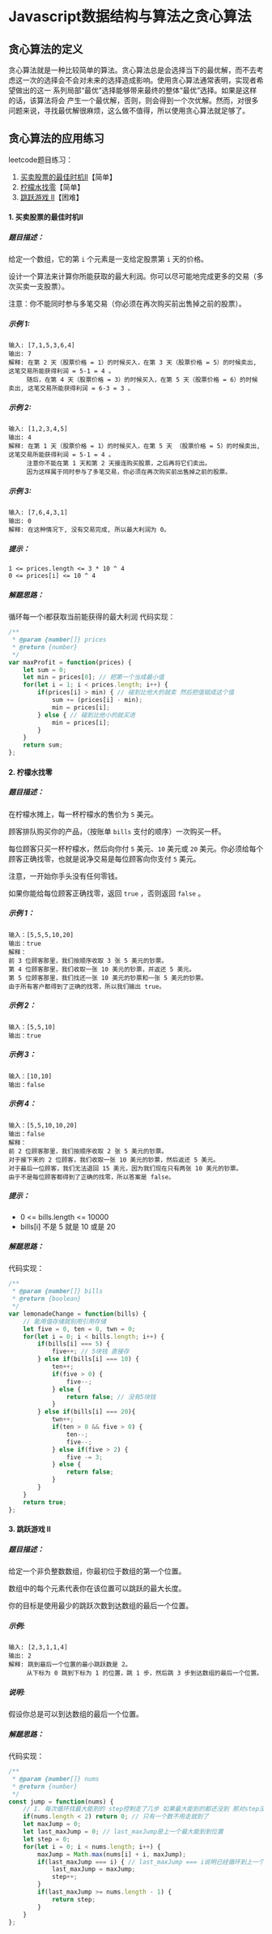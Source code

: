 # Javascript数据结构与算法之贪心算法

## 贪心算法的定义
贪心算法就是一种比较简单的算法。贪心算法总是会选择当下的最优解，而不去考虑这一次的选择会不会对未来的选择造成影响。使用贪心算法通常表明，实现者希望做出的这一 系列局部“最优”选择能够带来最终的整体“最优”选择。如果是这样的话，该算法将会 产生一个最优解，否则，则会得到一个次优解。然而，对很多问题来说，寻找最优解很麻烦，这么做不值得，所以使用贪心算法就足够了。

## 贪心算法的应用练习
leetcode题目练习：

1. [买卖股票的最佳时机II](https://leetcode-cn.com/problems/best-time-to-buy-and-sell-stock-ii/)【简单】
2. [柠檬水找零](https://leetcode-cn.com/problems/lemonade-change/)【简单】
3. [跳跃游戏 II](https://leetcode-cn.com/problems/jump-game-ii/)【困难】

#### 1. 买卖股票的最佳时机II
##### 题目描述：
给定一个数组，它的第 `i` 个元素是一支给定股票第 `i` 天的价格。

设计一个算法来计算你所能获取的最大利润。你可以尽可能地完成更多的交易（多次买卖一支股票）。

注意：你不能同时参与多笔交易（你必须在再次购买前出售掉之前的股票）。

##### 示例 1:
````
输入: [7,1,5,3,6,4]
输出: 7
解释: 在第 2 天（股票价格 = 1）的时候买入，在第 3 天（股票价格 = 5）的时候卖出, 这笔交易所能获得利润 = 5-1 = 4 。
     随后，在第 4 天（股票价格 = 3）的时候买入，在第 5 天（股票价格 = 6）的时候卖出, 这笔交易所能获得利润 = 6-3 = 3 。
````
##### 示例 2:
````
输入: [1,2,3,4,5]
输出: 4
解释: 在第 1 天（股票价格 = 1）的时候买入，在第 5 天 （股票价格 = 5）的时候卖出, 这笔交易所能获得利润 = 5-1 = 4 。
     注意你不能在第 1 天和第 2 天接连购买股票，之后再将它们卖出。
     因为这样属于同时参与了多笔交易，你必须在再次购买前出售掉之前的股票。
````
##### 示例 3:
````
输入: [7,6,4,3,1]
输出: 0
解释: 在这种情况下, 没有交易完成, 所以最大利润为 0。
````

##### 提示：
````
1 <= prices.length <= 3 * 10 ^ 4
0 <= prices[i] <= 10 ^ 4
````

##### 解题思路：
循环每一个i都获取当前能获得的最大利润
代码实现：

````js
/**
 * @param {number[]} prices
 * @return {number}
 */
var maxProfit = function(prices) {
    let sum = 0;
    let min = prices[0]; // 把第一个当成最小值
    for(let i = 1; i < prices.length; i++) {
        if(prices[i] > min) { // 碰到比他大的就卖 然后把值赋成这个值
            sum += (prices[i] - min);
            min = prices[i];
        } else { // 碰到比他小的就买进
            min = prices[i];
        }
    }
    return sum;
};
````

#### 2. 柠檬水找零
##### 题目描述：
在柠檬水摊上，每一杯柠檬水的售价为 `5` 美元。

顾客排队购买你的产品，（按账单 `bills` 支付的顺序）一次购买一杯。

每位顾客只买一杯柠檬水，然后向你付 `5` 美元、`10` 美元或 `20` 美元。你必须给每个顾客正确找零，也就是说净交易是每位顾客向你支付 `5` 美元。

注意，一开始你手头没有任何零钱。

如果你能给每位顾客正确找零，返回 `true` ，否则返回 `false` 。

##### 示例 1：
````
输入：[5,5,5,10,20]
输出：true
解释：
前 3 位顾客那里，我们按顺序收取 3 张 5 美元的钞票。
第 4 位顾客那里，我们收取一张 10 美元的钞票，并返还 5 美元。
第 5 位顾客那里，我们找还一张 10 美元的钞票和一张 5 美元的钞票。
由于所有客户都得到了正确的找零，所以我们输出 true。
````
##### 示例 2：
````
输入：[5,5,10]
输出：true
````
##### 示例 3：
````
输入：[10,10]
输出：false
````
##### 示例 4：
````
输入：[5,5,10,10,20]
输出：false
解释：
前 2 位顾客那里，我们按顺序收取 2 张 5 美元的钞票。
对于接下来的 2 位顾客，我们收取一张 10 美元的钞票，然后返还 5 美元。
对于最后一位顾客，我们无法退回 15 美元，因为我们现在只有两张 10 美元的钞票。
由于不是每位顾客都得到了正确的找零，所以答案是 false。
````

##### 提示：

* 0 <= bills.length <= 10000
* bills[i] 不是 5 就是 10 或是 20 

##### 解题思路：

代码实现：
````js
/**
 * @param {number[]} bills
 * @return {boolean}
 */
var lemonadeChange = function(bills) {
    // 能用值存储就别用引用存储
    let five = 0, ten = 0, twn = 0;
    for(let i = 0; i < bills.length; i++) {
        if(bills[i] === 5) {
            five++; // 5块钱 直接存
        } else if(bills[i] === 10) {
            ten++;
            if(five > 0) {
                five--;
            } else {
                return false; // 没有5块钱
            }
        } else if(bills[i] === 20){
            twn++;
            if(ten > 0 && five > 0) {
                ten--;
                five--;
            } else if(five > 2) {
                five -= 3;
            } else {
                return false;
            }
        }
    }
    return true;
};
````

#### 3. 跳跃游戏 II
##### 题目描述：
给定一个非负整数数组，你最初位于数组的第一个位置。

数组中的每个元素代表你在该位置可以跳跃的最大长度。

你的目标是使用最少的跳跃次数到达数组的最后一个位置。

##### 示例:
````
输入: [2,3,1,1,4]
输出: 2
解释: 跳到最后一个位置的最小跳跃数是 2。
     从下标为 0 跳到下标为 1 的位置，跳 1 步，然后跳 3 步到达数组的最后一个位置。
````
##### 说明:

假设你总是可以到达数组的最后一个位置。

##### 解题思路：

代码实现：
````js
/**
 * @param {number[]} nums
 * @return {number}
 */
const jump = function(nums) {
    // 1. 每次循环找最大能到的 step控制走了几步 如果最大能到的都还没到 那对step没影响
    if(nums.length < 2) return 0; // 只有一个数不用走就到了
    let maxJump = 0;
    let last_maxJump = 0; // last_maxJump是上一个最大能到到位置
    let step = 0;
    for(let i = 0; i < nums.length; i++) {
        maxJump = Math.max(nums[i] + i, maxJump);
        if(last_maxJump === i) { // last_maxJump === i说明已经循环到上一个最大能到达的位置 step得加1了
            last_maxJump = maxJump;
            step++;
        }
        if(last_maxJump >= nums.length - 1) {
            return step;
        }
    }
};
````
